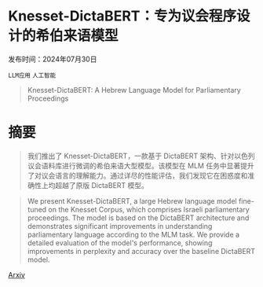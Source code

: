 # Knesset-DictaBERT：专为议会程序设计的希伯来语模型

发布时间：2024年07月30日

`LLM应用` `人工智能`

> Knesset-DictaBERT: A Hebrew Language Model for Parliamentary Proceedings

# 摘要

> 我们推出了 Knesset-DictaBERT，一款基于 DictaBERT 架构、针对以色列议会语料库进行微调的希伯来语大型模型。该模型在 MLM 任务中显著提升了对议会语言的理解能力。通过详尽的性能评估，我们发现它在困惑度和准确性上均超越了原版 DictaBERT 模型。

> We present Knesset-DictaBERT, a large Hebrew language model fine-tuned on the Knesset Corpus, which comprises Israeli parliamentary proceedings. The model is based on the DictaBERT architecture and demonstrates significant improvements in understanding parliamentary language according to the MLM task. We provide a detailed evaluation of the model's performance, showing improvements in perplexity and accuracy over the baseline DictaBERT model.

[Arxiv](https://arxiv.org/abs/2407.20581)